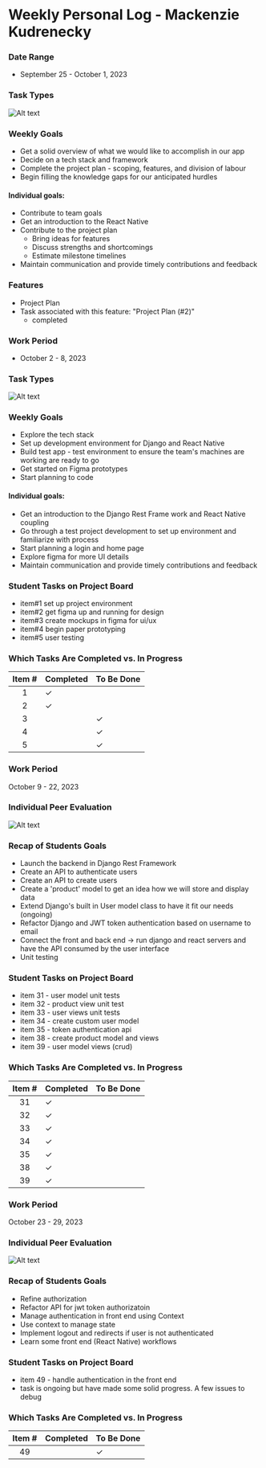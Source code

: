# Weekly Personal Log - Mackenzie Kudrenecky

### Date Range
 - September 25 - October 1, 2023

### Task Types
![Alt text](img/mk_w4.png)

### Weekly Goals
- Get a solid overview of what we would like to accomplish in our app
- Decide on a tech stack and framework
- Complete the project plan - scoping, features, and division of labour
- Begin filling the knowledge gaps for our anticipated hurdles

#### Individual goals:
- Contribute to team goals 
- Get an introduction to the React Native
- Contribute to the project plan 
    - Bring ideas for features
    - Discuss strengths and shortcomings
    - Estimate milestone timelines 
- Maintain communication and provide timely contributions and feedback

### Features
- Project Plan
- Task associated with this feature: "Project Plan (#2)"
    - completed

### Work Period
 - October 2 - 8, 2023

### Task Types
![Alt text](img/mk_w5.png)

### Weekly Goals
- Explore the tech stack
- Set up development environment for Django and React Native
- Build test app - test environment to ensure the team's machines are working are ready to go
- Get started on Figma prototypes
- Start planning to code

#### Individual goals:
- Get an introduction to the Django Rest Frame work and React Native coupling
- Go through a test project development to set up environment and familiarize with process
- Start planning a login and home page
- Explore figma for more UI details
- Maintain communication and provide timely contributions and feedback

### Student Tasks on Project Board
<!-- 
- Tasks undertaken on the project board
-->
- item#1 set up project environment
- item#2 get figma up and running for design
- item#3 create mockups in figma for ui/ux
- item#4 begin paper prototyping
- item#5 user testing

### Which Tasks Are Completed vs. In Progress
<!--
- list of completed tasks
- list of tasks to be done
✓ x
-->

| Item # | Completed | To Be Done |
|:------:|:----------|:-----------|
|   1    | ✓         |            |
|   2    | ✓         |            |
|   3    |           | ✓          |
|   4    |           | ✓          |
|   5    |           | ✓          |


### Work Period
<!-- 
- start/end dates of the week
-->
October 9 - 22, 2023

### Individual Peer Evaluation
<!-- 
- screenshot of the weekly peer evaluation
-->
![Alt text](img/mk_w6.png)

### Recap of Students Goals
<!--
- what tasks are you aiming to have completed by the end of the week
-->
- Launch the backend in Django Rest Framework
- Create an API to authenticate users
- Create an API to create users
- Create a 'product' model to get an idea how we will store and display data
- Extend Django's built in User model class to have it fit our needs (ongoing)
- Refactor Django and JWT token authentication based on username to email
- Connect the front and back end -> run django and react servers and have the API consumed by the user interface
- Unit testing

### Student Tasks on Project Board
<!-- 
- Tasks undertaken on the project board
-->
- item 31 - user model unit tests
- item 32 - product view unit test
- item 33 - user views unit tests
- item 34 - create custom user model
- item 35 - token authentication api
- item 38 - create product model and views
- item 39 - user model views (crud)

### Which Tasks Are Completed vs. In Progress
<!--
- list of completed tasks
- list of tasks to be done
✓ x
-->

| Item # | Completed  | To Be Done |
|:------:|:-----------|:-----------|
| 31      |      ✓      |            |
| 32      |      ✓      |            |
| 33      |      ✓     |            |
| 34      |      ✓     |            |
| 35      |      ✓      |            |
| 38      |      ✓      |            |
| 39      |      ✓      |            |

### Work Period
<!-- 
- start/end dates of the week
-->
October 23 - 29, 2023

### Individual Peer Evaluation
<!-- 
- screenshot of the weekly peer evaluation
-->
![Alt text](img/mk_w8.png)

### Recap of Students Goals
<!--
- what tasks are you aiming to have completed by the end of the week
-->
- Refine authorization
- Refactor API for jwt token authorizatoin
- Manage authentication in front end using Context
- Use context to manage state
- Implement logout and redirects if user is not authenticated
- Learn some front end (React Native) workflows

### Student Tasks on Project Board
<!-- 
- Tasks undertaken on the project board
-->
- item 49 - handle authentication in the front end
- task is ongoing but have made some solid progress. A few issues to debug


### Which Tasks Are Completed vs. In Progress
<!--
- list of completed tasks
- list of tasks to be done
✓ x
-->

| Item # | Completed  | To Be Done |
|:------:|:-----------|:-----------|
| 49      |            |      ✓      |